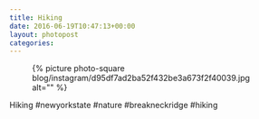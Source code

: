 ```yaml
---
title: Hiking
date: 2016-06-19T10:47:13+00:00
layout: photopost
categories:
---
```


<figure class="photo photo--square">
  {% picture photo-square blog/instagram/d95df7ad2ba52f432be3a673f2f40039.jpg alt="" %}
</figure>

Hiking
#newyorkstate #nature #breakneckridge #hiking
